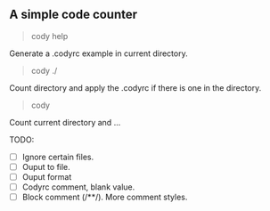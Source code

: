 ## A simple code counter

> cody help

Generate a .codyrc example in current directory.

> cody ./

Count directory and apply the .codyrc if there is one in the directory.

> cody

Count current directory and ...


TODO: 
- [ ] Ignore certain files.
- [ ] Ouput to file.
- [ ] Ouput format
- [ ] Codyrc comment, blank value.
- [ ] Block comment (/**/). More comment styles.